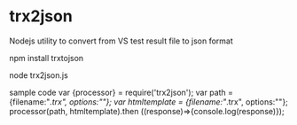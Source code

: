 # trx2json
Nodejs utility to convert from VS test result file to json format


npm install trxtojson

node trx2json.js

sample code
var {processor} = require('trx2json');
var path = {filename:"*.trx", options:""};
var htmltemplate = {filename:"*.trx", options:""};
processor(path, htmltemplate).then ((response)=>{console.log(response)});
